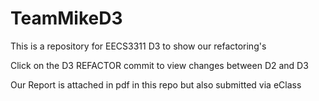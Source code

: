 # TeamMikeD3
This is a repository for EECS3311 D3 to show our refactoring's 

Click on the D3 REFACTOR commit to view changes between D2 and D3

Our Report is attached in pdf in this repo but also submitted via eClass
